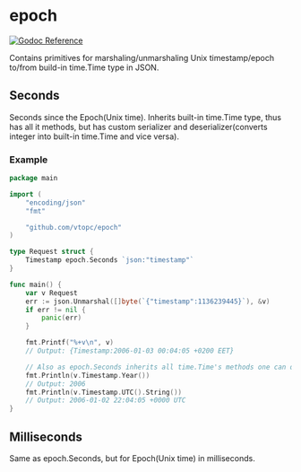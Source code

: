 # epoch

[![Godoc Reference][godoc-img]][godoc]

Contains primitives for marshaling/unmarshaling Unix timestamp/epoch to/from build-in time.Time type in JSON.

## Seconds
Seconds since the Epoch(Unix time).
Inherits built-in time.Time type, thus has all it methods, but has custom serializer and
deserializer(converts integer into built-in time.Time and vice versa).

### Example

```go
package main

import (
	"encoding/json"
	"fmt"

	"github.com/vtopc/epoch"
)

type Request struct {
	Timestamp epoch.Seconds `json:"timestamp"`
}

func main() {
	var v Request
	err := json.Unmarshal([]byte(`{"timestamp":1136239445}`), &v)
	if err != nil {
		panic(err)
	}

	fmt.Printf("%+v\n", v)
	// Output: {Timestamp:2006-01-03 00:04:05 +0200 EET}

	// Also as epoch.Seconds inherits all time.Time's methods one can do next:
	fmt.Println(v.Timestamp.Year())
	// Output: 2006
	fmt.Println(v.Timestamp.UTC().String())
	// Output: 2006-01-02 22:04:05 +0000 UTC
}
```

## Milliseconds
Same as epoch.Seconds, but for Epoch(Unix time) in milliseconds.


[godoc]: https://godoc.org/github.com/vtopc/epoch
[godoc-img]: https://godoc.org/github.com/vtopc/epoch?status.svg
